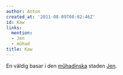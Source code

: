 ```yaml
---
author: Anton
created_at: '2011-08-09T08:02:46Z'
id: Kaw
links:
  mention:
  - Jen
  - mûhad
title: Kaw
---
```


En väldig basar i den [mûhadinska] staden [Jen].

  [mûhadinska]: mûhad
  [Jen]: Jen
